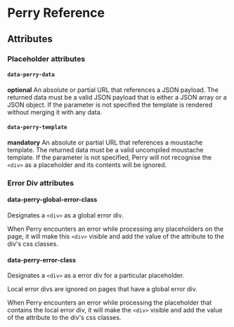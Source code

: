 # Perry Reference

## Attributes

### Placeholder attributes

#### `data-perry-data`
__optional__
An absolute or partial URL that references a JSON payload.
The returned data must be a valid JSON payload that is either a JSON array or a JSON object.
If the parameter is not specified the template is rendered without merging it with any data.

#### `data-perry-template`   
__mandatory__
An absolute or partial URL that references a moustache template.
The returned data must be a valid uncompiled moustache template.
If the parameter is not specified, Perry will not recognise the `<div>` as a placeholder and its contents will be ignored.


### Error Div attributes

#### data-perry-global-error-class
Designates a `<div>` as a global error div.

When Perry encounters an error while processing any placeholders on the page, it will make this `<div>` visible and add the value
of the attribute to the div's css classes.

#### data-perry-error-class
Designates a `<div>` as a error div for a particular placeholder.

Local error divs are ignored on pages that have a global error div.

When Perry encounters an error while processing the placeholder that contains the local error div, it will make the `<div>` visible and add the value
of the attribute to the div's css classes.

